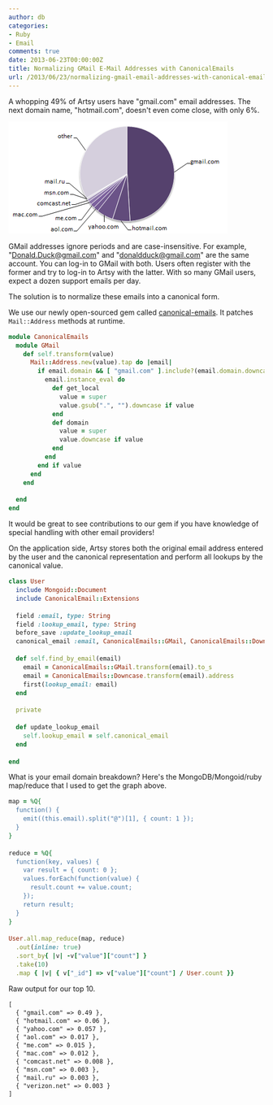 ```yaml
---
author: db
categories:
- Ruby
- Email
comments: true
date: 2013-06-23T00:00:00Z
title: Normalizing GMail E-Mail Addresses with CanonicalEmails
url: /2013/06/23/normalizing-gmail-email-addresses-with-canonical-emails/
---
```


A whopping 49% of Artsy users have "gmail.com" email addresses. The next domain name, "hotmail.com", doesn't even come close, with only 6%.

<img src="/images/2013-06-23-normalizing-gmail-email-addresses-with-canonical-emails/artsy-email-domains.png" />

GMail addresses ignore periods and are case-insensitive. For example, "Donald.Duck@gmail.com" and "donaldduck@gmail.com" are the same account. You can log-in to GMail with both. Users often register with the former and try to log-in to Artsy with the latter. With so many GMail users, expect a dozen support emails per day.

The solution is to normalize these emails into a canonical form.

<!--more-->

We use our newly open-sourced gem called [canonical-emails](https://github.com/dblock/canonical-emails). It patches `Mail::Address` methods at runtime.

``` ruby
module CanonicalEmails
  module GMail
    def self.transform(value)
      Mail::Address.new(value).tap do |email|
        if email.domain && [ "gmail.com" ].include?(email.domain.downcase)
          email.instance_eval do
            def get_local
              value = super
              value.gsub(".", "").downcase if value
            end
            def domain
              value = super
              value.downcase if value
            end
          end
        end if value
      end
    end

  end
end
```

It would be great to see contributions to our gem if you have knowledge of special handling with other email providers!

On the application side, Artsy stores both the original email address entered by the user and the canonical representation and perform all lookups by the canonical value.

``` ruby
class User
  include Mongoid::Document
  include CanonicalEmail::Extensions

  field :email, type: String
  field :lookup_email, type: String
  before_save :update_lookup_email
  canonical_email :email, CanonicalEmails::GMail, CanonicalEmails::Downcase

  def self.find_by_email(email)
    email = CanonicalEmails::GMail.transform(email).to_s
    email = CanonicalEmails::Downcase.transform(email).address
    first(lookup_email: email)
  end

  private

  def update_lookup_email
    self.lookup_email = self.canonical_email
  end

end
```

What is your email domain breakdown? Here's the MongoDB/Mongoid/ruby map/reduce that I used to get the graph above.

``` ruby
map = %Q{
  function() {
    emit((this.email).split("@")[1], { count: 1 });
  }
}

reduce = %Q{
  function(key, values) {
    var result = { count: 0 };
    values.forEach(function(value) {
      result.count += value.count;
    });
    return result;
  }
}

User.all.map_reduce(map, reduce)
  .out(inline: true)
  .sort_by{ |v| -v["value"]["count"] }
  .take(10)
  .map { |v| { v["_id"] => v["value"]["count"] / User.count }}
```

Raw output for our top 10.

```
[
  { "gmail.com" => 0.49 },
  { "hotmail.com" => 0.06 },
  { "yahoo.com" => 0.057 },
  { "aol.com" => 0.017 },
  { "me.com" => 0.015 },
  { "mac.com" => 0.012 },
  { "comcast.net" => 0.008 },
  { "msn.com" => 0.003 },
  { "mail.ru" => 0.003 },
  { "verizon.net" => 0.003 }
]
```
